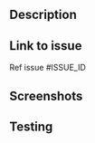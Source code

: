 ## Description
<!-- Please write a brief information about PR, what it contains, its purpose, its method -->

## Link to issue
<!-- There should be an issue before you submit this PR -->
Ref issue #ISSUE_ID 

## Screenshots
<!-- Please add screenshots if need -->

## Testing
<!-- How to test PR -->

